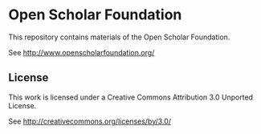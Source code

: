 Open Scholar Foundation
=======================

This repository contains materials of the Open Scholar Foundation.

See http://www.openscholarfoundation.org/


License
-------

This work is licensed under a Creative Commons Attribution 3.0 Unported License.

See http://creativecommons.org/licenses/by/3.0/
